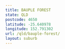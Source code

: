 ```yaml
---
title: BAUPLE FOREST
state: QLD
postcode: 4650
latitude: -25.640978
longitude: 152.791302
url: /qld/bauple-forest/
layout: suburb
---
```

